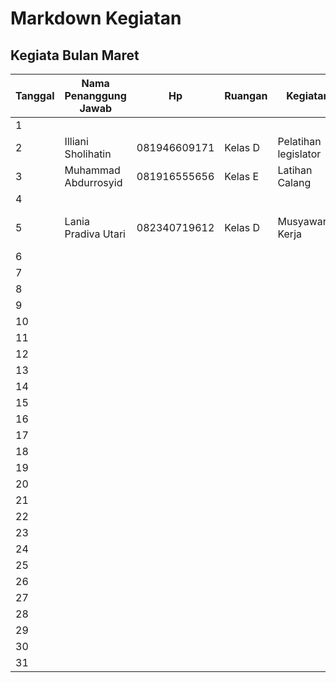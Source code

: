 # Markdown Kegiatan

<link rel="stylesheet" href="https://cdnjs.cloudflare.com/ajax/libs/KaTeX/0.5.1/katex.min.css">

<link rel="stylesheet" href="https://cdn.jsdelivr.net/github-markdown-css/2.2.1/github-markdown.css"/>

## Kegiata Bulan Maret

| Tanggal | Nama Penanggung Jawab | Hp           | Ruangan | Kegiatan             | Instansi      | jam         |
| ------- | --------------------- | ------------ | ------- | -------------------- | ------------- | ----------- |
| 1       |                       |              |         |                      |               |             |
| 2       | Illiani Sholihatin    | 081946609171 | Kelas D | Pelatihan legislator | DPM Fk Unram  | 16.00-18.30 |
| 3       | Muhammad Abdurrosyid  | 081916555656 | Kelas E | Latihan Calang       | TBM-BG        | 16.30-18.30 |
| 4       |                       |
| 5       | Lania Pradiva Utari   | 082340719612 | Kelas D | Musyawarah Kerja     | Amsa FK Unram | 07.00-14.20 |
| 6       |                       |
| 7       |                       |
| 8       |                       |
| 9       |                       |
| 10      |                       |
| 11      |                       |
| 12      |                       |
| 13      |                       |
| 14      |                       |
| 15      |                       |
| 16      |                       |
| 17      |                       |
| 18      |                       |
| 19      |                       |
| 20      |                       |
| 21      |                       |
| 22      |                       |
| 23      |                       |
| 24      |                       |
| 25      |                       |
| 26      |                       |
| 27      |                       |
| 28      |                       |
| 29      |                       |
| 30      |                       |
| 31      |                       |

<!-- ## Links

[link text](http://dev.nodeca.com)

[link with title](http://nodeca.github.io/pica/demo/ "title text!")

Autoconverted link https://github.com/nodeca/pica (enable linkify to see)

## Images

![Minion](https://octodex.github.com/images/minion.png)
![Stormtroopocat](https://octodex.github.com/images/stormtroopocat.jpg "The Stormtroopocat")

Like links, Images also have a footnote style syntax

![Alt text][id]

With a reference later in the document defining the URL location:

[id]: https://octodex.github.com/images/dojocat.jpg "The Dojocat" -->
